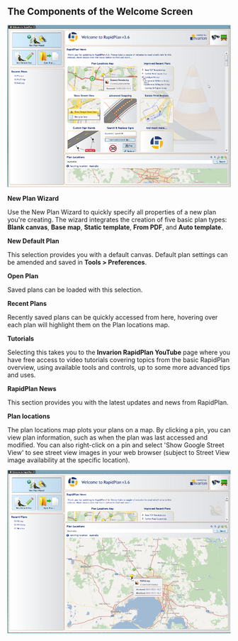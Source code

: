 ## The Components of the Welcome Screen

![components](./assets/Components_of_the_Welcome_screen.png)

**New Plan Wizard**

Use the New Plan Wizard to quickly specify all properties of a new plan you're creating. The wizard integrates the creation of five basic plan types: **Blank canvas**, **Base map**, **Static template**, **From PDF**, and **Auto template.**

**New Default Plan**

This selection provides you with a default canvas. Default plan settings can be amended and saved in **Tools > Preferences**. 

**Open Plan**

Saved plans can be loaded with this selection.

**Recent Plans** 

Recently saved plans can be quickly accessed from here, hovering over each plan will highlight them on the Plan locations map.

**Tutorials**

Selecting this takes you to the **Invarion RapidPlan YouTube** page where you have free access to video tutorials covering topics from the basic RapidPlan overview, using available tools and controls, up to some more advanced tips and uses.

**RapidPlan News**

This section provides you with the latest updates and news from RapidPlan.

**Plan locations**

The plan locations map plots your plans on a map. By clicking a pin, you can view plan information, such as when the plan was last accessed and modified. You can also right-click on a pin and select 'Show Google Street View' to see street view images in your web browser (subject to Street View image availability at the specific location).

![locations](./assets/Plan_locations.png)
